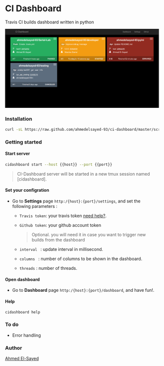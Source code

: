# CI Dashboard
Travis CI builds dashboard written in python

![dashboard](/docs/dashboard.png)

### Installation
```bash
curl -sL https://raw.github.com/ahmedelsayed-93/ci-dashboard/master/scripts/install.sh | sudo bash 
```
### Getting started

#### Start server
```bash
cidashboard start --host {{host}} --port {{port}}
```
> CI-Dashboard server will be started in a new tmux session named [cidashboard].

#### Set your configration

- Go to **Settings** page ```http:/{host}:{port}/settings```, and set the following parameters :

    - ```Travis token```: your travis token [need help?](https://docs.travis-ci.com/api/#authentication).

    - ```Github token```: your github account token 
        > Optional. you will need it in case you want to trigger new builds from the dashboard

    - ```interval ```  : update interval in millisecond.

    - ```columns ```    : number of columns to be shown in the dashboard.

    - ```threads```     : number of threads.


#### Open dashboard 
 - Go to **Dashboard** page ```http:/{host}:{port}/dashboard```, and have fun!. 

#### Help 
```
cidashboard help 
```

### To do
- Error handling 

### Author
[Ahmed El-Sayed](mailto:ahmed.m.elsayed93@gmail.com)

